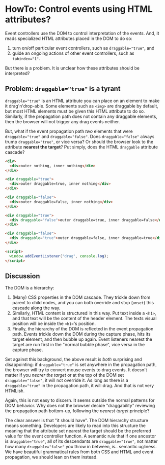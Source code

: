 # HowTo: Control events using HTML attributes?

Event controllers use the DOM to control interpretation of the events. And, it reads specialized HTML attributes placed in the DOM to do so:
1. turn on/off particular event controllers, such as `draggable="true"`, and
2. guide an ongoing actions of other event controllers, such as `tabindex="1"`.

But there is a problem. It is unclear how these attributes should be interpreted?

## Problem: `draggable="true"` is a tyrant 

`draggable="true"` is an HTML attribute you can place on an element to make it drag'n'drop-able. Some elements such as `<img>` are draggable by default, but most HTML elements must be given this HTML attribute to do so. Similarly, if the propagation path does not contain any draggable elements, then the browser will not trigger any drag events neither. 

But, what if the event propagation path *two* elements that were `draggable="true"` and `draggable="false"`. Does `draggable="false"` always trump `draggable="true"`, or vice versa? Or should the browser look to the attribute **nearest the target**? Put simply, does the HTML `draggable` attribute cascade?

```html
<div>
  <div>outer nothing, inner nothing</div>
</div>

<div draggable="true">
  <div>outer draggable=true, inner nothing</div>
</div>

<div draggable="false">
  <div>outer draggable=false, inner nothing</div>
</div>

<div draggable="true">
  <div draggable="false">outer draggable=true, inner draggable=false</div>
</div>

<div draggable="false">
  <div draggable="true">outer draggable=false, inner draggable=true</div>
</div>

<script>
  window.addEventListener("drag", console.log);
</script>
```
## Discussion

The DOM is a hierarchy:

1. (Many) CSS properties in the DOM cascade. They trickle down from parent to child nodes, and you can both override and stop (`unset`) this cascade along the way.
2. Similarly, HTML content is structured in this way. Put text inside a `<h1>`, and that text will be the content of the header element. The texts visual position will be inside the `<h1>`'s position.
3. Finally, the hierarchy of the DOM is reflected in the event propagation path. Events trickle down the DOM during the capture phase, hits its target element, and then bubble up again. Event listeners nearest the target are run first in the "normal bubble phase", vice versa in the capture phase. 

Set against this background, the above result is *both* surprising and disappointing: if `draggable="true"` is set anywhere in the propagation path, the browser will try to convert mouse events to drag events. It doesn't matter if you *nearer the target* or at the top of the DOM set `draggable="false"`, it will not override it. As long as there is a `draggable="true"` in the propagation path, it will drag. And that is not very HTMLish. 

Again, this is not easy to discern. It seems outside the normal patterns for DOM behavior. Why does not the browser decide "draggability" reviewing the propagation path bottom-up, following the *nearest target* principle?

The clear answer is that "it should have". The DOM hierarchy structure means something. Developers are likely to read into this structure the meaning that the attribute set nearest the target should be the preferred value for the event controller function. A semantic rule that if one ancestor is `draggable="true"`, all of its descendants are `draggable="true"`, not matter how many `draggable="false"` you throw in between, is.. semantic ugliness. We have beautiful grammatical rules from both CSS and HTML and event propagation, we should lean on them instead.      
